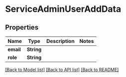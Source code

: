 # ServiceAdminUserAddData

## Properties
Name | Type | Description | Notes
------------ | ------------- | ------------- | -------------
**email** | **String** |  | 
**role** | **String** |  | 

[[Back to Model list]](../README.md#documentation-for-models) [[Back to API list]](../README.md#documentation-for-api-endpoints) [[Back to README]](../README.md)


